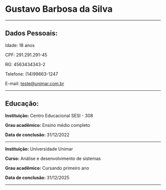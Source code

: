 
# Gustavo Barbosa da Silva

---

## Dados Pessoais:

Idade: 18 anos

CPF: 291.291.291-45

RG: 4563434343-2

Telefone: (14)99663-1247

E-mail: teste@unimar.com.br

---

## Educação:

**Instituição:** Centro Educacional SESI - 308

**Grau acadêmico:** Ensino médio completo

**Data de conclusão:** 31/12/2022

---

**Instituição:** Universidade Unimar

**Curso:** Análise e desenvolvimento de sistemas

**Grau acadêmico:** Cursando primeiro ano

**Data de conclusão:** 31/12/2025

---




